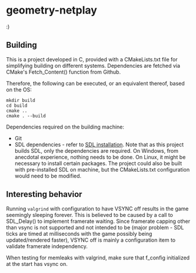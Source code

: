 # geometry-netplay
:)

## Building

This is a project developed in C, provided with a CMakeLists.txt file for simplifying building on different systems. Dependencies are fetched via CMake's Fetch_Content() function from Github.

Therefore, the following can be executed, or an equivalent thereof, based on the OS:
```
mkdir build
cd build
cmake ..
cmake . --build
```

Dependencies required on the building machine:

  * Git
  * SDL dependencies - refer to [SDL installation](https://wiki.libsdl.org/SDL2/Installation). Note that as this project builds SDL, only the dependencies are required. On Windows, from anecdotal experience, nothing needs to be done. On Linux, it might be necessary to install certain packages. The project could also be built with pre-installed SDL on machine, but the CMakeLists.txt configuration would need to be modified.

## Interesting behavior

Running `valgrind` with configuration to have VSYNC off results in the game seemingly sleeping forever.
This is believed to be caused by a call to SDL_Delay() to implement framerate waiting. Since framerate
capping other than vsync is not supported and not intended to be (major problem - SDL ticks are timed
at milliseconds with the game possibly being updated/rendered faster), VSYNC off is mainly a configuration
item to validate framerate independency.

When testing for memleaks with valgrind, make sure that f_config initialized at the start has vsync on.
